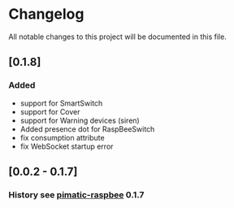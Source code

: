 # Changelog
All notable changes to this project will be documented in this file.

## [0.1.8]
### Added  
* support for SmartSwitch
* support for Cover
* support for Warning devices (siren)
* Added presence dot for RaspBeeSwitch
* fix consumption attribute
* fix WebSocket startup error

## [0.0.2 - 0.1.7]
### History see [pimatic-raspbee](https://github.com/treban/pimatic-raspbee/blob/master/CHANGELOG.md) 0.1.7

